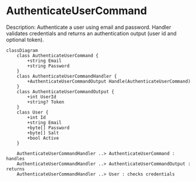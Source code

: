 ﻿# AuthenticateUserCommand

Description: Authenticate a user using email and password. Handler validates credentials and returns an authentication output (user id and optional token).

```mermaid
classDiagram
    class AuthenticateUserCommand {
        +string Email
        +string Password
    }
    class AuthenticateUserCommandHandler {
        +AuthenticateUserCommandOutput Handle(AuthenticateUserCommand)
    }
    class AuthenticateUserCommandOutput {
        +int UserId
        +string? Token
    }
    class User {
        +int Id
        +string Email
        +byte[] Password
        +byte[] Salt
        +bool Active
    }

    AuthenticateUserCommandHandler ..> AuthenticateUserCommand : handles
    AuthenticateUserCommandHandler ..> AuthenticateUserCommandOutput : returns
    AuthenticateUserCommandHandler ..> User : checks credentials
```

